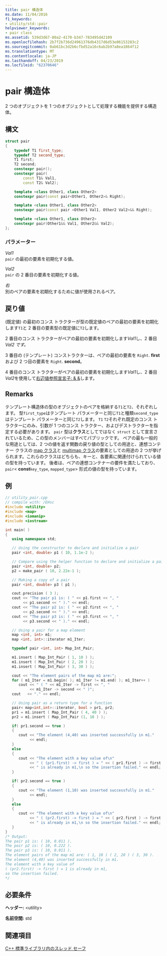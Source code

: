 ```yaml
---
title: pair 構造体
ms.date: 11/04/2016
f1_keywords:
- utility/std::pair
helpviewer_keywords:
- pair class
ms.assetid: 539d3d67-80a2-4170-b347-783495d42109
ms.openlocfilehash: 2b7f2b736d24961376db4317d6d53e06153283c2
ms.sourcegitcommit: 0ab61bc3d2b6cfbd52a16c6ab2b97a8ea1864f12
ms.translationtype: MT
ms.contentlocale: ja-JP
ms.lasthandoff: 04/23/2019
ms.locfileid: "62370646"
---
```

# <a name="pair-structure"></a>pair 構造体

2 つのオブジェクトを 1 つのオブジェクトとして処理する機能を提供する構造体。

## <a name="syntax"></a>構文

```cpp
struct pair
{
    typedef T1 first_type;
    typedef T2 second_type;
    T1 first;
    T2 second;
    constexpr pair();
    constexpr pair(
        const T1& Val1,
        const T2& Val2);

    template <class Other1, class Other2>
    constexpr pair(const pair<Other1, Other2>& Right);

    template <class Other1, class Other2>
    constexpr pair(const pair <Other1 Val1, Other2 Val2>&& Right);

    template <class Other1, class Other2>
    constexpr pair(Other1&& Val1, Other2&& Val2);
};
```

### <a name="parameters"></a>パラメーター

*Val1*<br/>
`pair` の最初の要素を初期化する値。

*Val2*<br/>
`pair` の 2 番目の要素を初期化する値。

*右*<br/>
別のペアの要素を初期化するために値が使用されるペア。

## <a name="return-value"></a>戻り値

(既定値) の最初のコンス トラクターが型の既定値のペアの最初の要素を初期化します`T1`と 2 番目の要素型の既定値に`T2`します。

2 番目のコンス トラクターがペアの最初の要素を初期化します*Val1*し、2 番目*Val2 です。*

3 番目の (テンプレート) コンストラクターは、ペアの最初の要素を `Right`. **first** および 2 つ目の要素を `Right`. **second**。

4 番目のコンス トラクターがペアの最初の要素を初期化します*Val1*し、2 番目*Val2*を使用して[右辺値参照宣言子: & &](../cpp/rvalue-reference-declarator-amp-amp.md)します。

## <a name="remarks"></a>Remarks

テンプレート構造体の型のオブジェクトのペアを格納する`T1`と`T2`、それぞれします。 型`first_type`はテンプレート パラメーターと同じ`T1`と種類`second_type`はテンプレート パラメーターと同じ`T2`します。 `T1` `T2`それぞれ既定のコンス トラクターにのみ、引数が 1 つのコンス トラクター、およびデストラクターを指定する必要があります。 `pair` 型は**クラス**としてではなく `struct` として宣言されているため、この型のメンバーはすべてパブリックです。 ペアの最も一般的な用途としては、2 つの値を返す関数の戻り値の型としての用途と、連想コンテナー クラスの [map クラス](../standard-library/map-class.md)と [multimap クラス](../standard-library/multimap-class.md)の要素としての用途の 2 つが挙げられます。これらのクラスはどちらも、キーと、各要素に関連付けられている値の型を持っています。 後者は、ペアの連想コンテナーの要件を満たしており、`pair`< **const**`key_type`, `mapped_type`> 形式の値の型を持っています。

## <a name="example"></a>例

```cpp
// utility_pair.cpp
// compile with: /EHsc
#include <utility>
#include <map>
#include <iomanip>
#include <iostream>

int main( )
{
   using namespace std;

   // Using the constructor to declare and initialize a pair
   pair <int, double> p1 ( 10, 1.1e-2 );

   // Compare using the helper function to declare and initialize a pair
   pair <int, double> p2;
   p2 = make_pair ( 10, 2.22e-1 );

   // Making a copy of a pair
   pair <int, double> p3 ( p1 );

   cout.precision ( 3 );
   cout << "The pair p1 is: ( " << p1.first << ", "
        << p1.second << " )." << endl;
   cout << "The pair p2 is: ( " << p2.first << ", "
        << p2.second << " )." << endl;
   cout << "The pair p3 is: ( " << p3.first << ", "
        << p3.second << " )." << endl;

   // Using a pair for a map element
   map <int, int> m1;
   map <int, int>::iterator m1_Iter;

   typedef pair <int, int> Map_Int_Pair;

   m1.insert ( Map_Int_Pair ( 1, 10 ) );
   m1.insert ( Map_Int_Pair ( 2, 20 ) );
   m1.insert ( Map_Int_Pair ( 3, 30 ) );

   cout << "The element pairs of the map m1 are:";
   for ( m1_Iter = m1.begin( ); m1_Iter != m1.end( ); m1_Iter++ )
      cout << " ( " << m1_Iter -> first << ", "
           << m1_Iter -> second << " )";
   cout   << "." << endl;

   // Using pair as a return type for a function
   pair< map<int,int>::iterator, bool > pr1, pr2;
   pr1 = m1.insert ( Map_Int_Pair ( 4, 40 ) );
   pr2 = m1.insert ( Map_Int_Pair (1, 10 ) );

   if( pr1.second == true )
   {
      cout << "The element (4,40) was inserted successfully in m1."
           << endl;
   }
   else
   {
      cout << "The element with a key value of\n"
           << " ( (pr1.first) -> first ) = " << ( pr1.first ) -> first
           << " is already in m1,\n so the insertion failed." << endl;
   }

   if( pr2.second == true )
   {
      cout << "The element (1,10) was inserted successfully in m1."
           << endl;
   }
   else
   {
      cout << "The element with a key value of\n"
           << " ( (pr2.first) -> first ) = " << ( pr2.first ) -> first
           << " is already in m1,\n so the insertion failed." << endl;
   }
}
/* Output:
The pair p1 is: ( 10, 0.011 ).
The pair p2 is: ( 10, 0.222 ).
The pair p3 is: ( 10, 0.011 ).
The element pairs of the map m1 are: ( 1, 10 ) ( 2, 20 ) ( 3, 30 ).
The element (4,40) was inserted successfully in m1.
The element with a key value of
( (pr2.first) -> first ) = 1 is already in m1,
so the insertion failed.
*/
```

## <a name="requirements"></a>必要条件

**ヘッダー:** \<utility>

**名前空間:** std

## <a name="see-also"></a>関連項目

[C++ 標準ライブラリ内のスレッド セーフ](../standard-library/thread-safety-in-the-cpp-standard-library.md)<br/>
